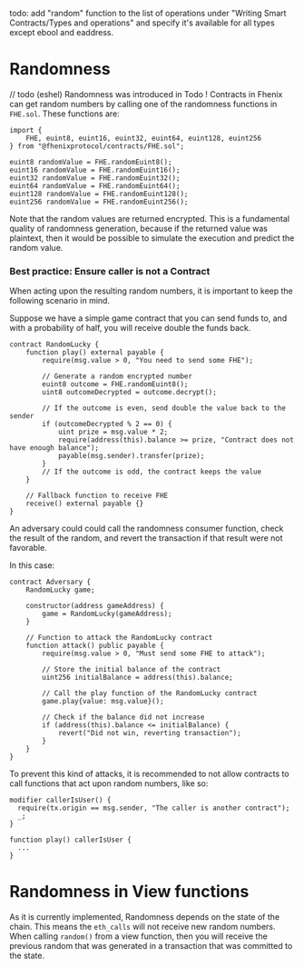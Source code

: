 todo: add "random" function to the list of operations under "Writing Smart Contracts/Types and operations"
and specify it's available for all types except ebool and eaddress.

# Randomness
// todo (eshel)
Randomness was introduced in Todo !
Contracts in Fhenix can get random numbers by calling one of the randomness functions in `FHE.sol`.
These functions are:
```solidity
import {
    FHE, euint8, euint16, euint32, euint64, euint128, euint256
} from "@fhenixprotocol/contracts/FHE.sol";

euint8 randomValue = FHE.randomEuint8();
euint16 randomValue = FHE.randomEuint16();
euint32 randomValue = FHE.randomEuint32();
euint64 randomValue = FHE.randomEuint64();
euint128 randomValue = FHE.randomEuint128();
euint256 randomValue = FHE.randomEuint256();
```

Note that the random values are returned encrypted.
This is a fundamental quality of randomness generation, because if the returned value
was plaintext, then it would be possible to simulate the execution and predict the random value.

### Best practice: Ensure caller is not a Contract
When acting upon the resulting random numbers, it is important to keep the following
scenario in mind.

Suppose we have a simple game contract that you can send funds to, and with a probability of half,
you will receive double the funds back.

```solidity
contract RandomLucky {
    function play() external payable {
        require(msg.value > 0, "You need to send some FHE");

        // Generate a random encrypted number
        euint8 outcome = FHE.randomEuint8();
        uint8 outcomeDecrypted = outcome.decrypt();

        // If the outcome is even, send double the value back to the sender
        if (outcomeDecrypted % 2 == 0) {
            uint prize = msg.value * 2;
            require(address(this).balance >= prize, "Contract does not have enough balance");
            payable(msg.sender).transfer(prize);
        }
        // If the outcome is odd, the contract keeps the value
    }

    // Fallback function to receive FHE
    receive() external payable {}
}
```
An adversary could could call the randomness consumer function, check the result of the random,
and revert the transaction if that result were not favorable.

In this case:
```solidity
contract Adversary {
    RandomLucky game;

    constructor(address gameAddress) {
        game = RandomLucky(gameAddress);
    }

    // Function to attack the RandomLucky contract
    function attack() public payable {
        require(msg.value > 0, "Must send some FHE to attack");

        // Store the initial balance of the contract
        uint256 initialBalance = address(this).balance;

        // Call the play function of the RandomLucky contract
        game.play{value: msg.value}();

        // Check if the balance did not increase
        if (address(this).balance <= initialBalance) {
            revert("Did not win, reverting transaction");
        }
    }
}
```

To prevent this kind of attacks, it is recommended to not allow contracts
to call functions that act upon random numbers, like so:
```solidity
modifier callerIsUser() {
  require(tx.origin == msg.sender, "The caller is another contract");
  _;
}

function play() callerIsUser {
  ...
}
```

# Randomness in View functions
As it is currently implemented, Randomness depends on the state of the chain. This means the `eth_calls` will not receive new
random numbers. When calling `random()` from a view function, then you will receive the previous random that was generated in a transaction that was committed to the state.